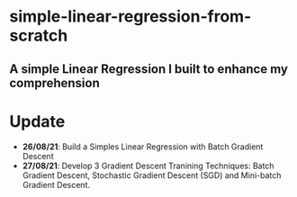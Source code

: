 # simple-linear-regression-from-scratch
A simple Linear Regression I built to enhance my comprehension
---
# Update
 - **26/08/21**: Build a Simples Linear Regression with Batch Gradient Descent
 - **27/08/21**: Develop 3 Gradient Descent Tranining Techniques: Batch Gradient Descent, Stochastic Gradient Descent (SGD) and Mini-batch Gradient Descent.

